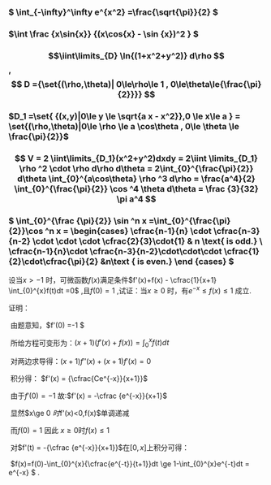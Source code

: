 ### $ \int_{-\infty}^\infty  e^{x^2} =\frac{\sqrt{\pi}}{2} $


### $\int \frac {x\sin{x}} {(x\cos{x} - \sin {x})^2 } $


### $$\iint\limits_{D} \ln{(1+x^2+y^2)} d\rho $$   ,    $$ D ={\set{(\rho,\theta)| 0\le\rho\le 1 , 0\le\theta\le{\frac{\pi}{2}}}} $$


### $D_1 =\set{ {(x,y)|0\le y \le \sqrt{a x - x^2}},0 \le x\le a } = \set{(\rho,\theta)|0\le \rho \le a \cos\theta , 0\le \theta \le \frac{\pi}{2}}$


### $$ V = 2 \iint\limits_{D_1}(x^2+y^2)dxdy = 2\iint \limits_{D_1} \rho ^2 \cdot \rho  d\rho d\theta  = 2\int_{0}^{\frac{\pi}{2}} d\theta \int_{0}^{a\cos\theta} \rho ^3  d\rho = \frac{a^4}{2} \int_{0}^{\frac{\pi}{2}} \cos ^4 \theta d\theta = \frac {3}{32} \pi a^4 $$


### $ \int_{0}^{\frac {\pi}{2}} \sin ^n x =\int_{0}^{\frac{\pi}{2}}\cos ^n x =   \begin{cases} \cfrac{n-1}{n} \cdot \cfrac{n-3}{n-2} \cdot \cdot \cdot \cfrac{2}{3}\cdot{1} & n \text{ is odd.} \\ \cfrac{n-1}{n}\cdot \cfrac{n-3}{n-2}\cdot\cdot\cdot \cfrac{1}{2}\cdot\cfrac{\pi}{2} &n\text { is even.} \end {cases} $



设当$x > -1$ 时，可微函数$f(x)$满足条件$f'(x)+f(x) - \cfrac{1}{x+1} \int_{0}^{x}f(t)dt =0$ ,且$f(0)=1$ ,试证：当$x \ge0$ 时，有$e^{-x}\le f(x) \le {1}$ 成立.

证明：

​	由题意知，$f'(0) =-1 $ 

​	所给方程可变形为：$(x+1)(f'(x)+f(x)) = \int_{0}^{x} f(t)dt$

​	对两边求导得：$(x+1)f''(x)+(x+1)f'(x) = 0$

​	积分得：	$f'(x) = {\cfrac{Ce^{-x}}{x+1}}$

​	由于$f'(0) =-1$ 故:$f'(x) = -\cfrac {e^{-x}}{x+1}$

​	显然$x\ge 0 $时$f'(x)<0$,$f(x)$单调递减	

​	而$f(0)=1$ 因此 $x\ge 0$时$f(x)\le 1$

​	对$f'(t) = -{\cfrac {e^{-x}}{x+1}}$在$[0,x]$上积分可得：

​	$f(x)=f(0)-\int_{0}^{x}{\cfrac{e^{-t}}{t+1}}dt \ge 1-\int_{0}^{x}e^{-t}dt = e^{-x} $ .





